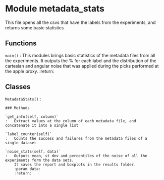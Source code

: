 Module metadata_stats
=====================
This file opens all the csvs that have the labels from the experiments, and returns some basic statistics

Functions
---------

    
`main()`
:   This modules brings basic statistics of the metadata files from all the experiments.
    It outputs the % for each label and the distribution of the cartesian and angular noise that was applied
    during the picks performed at the apple proxy.
    :return:

Classes
-------

`MetadataStats()`
:   

    ### Methods

    `get_info(self, column)`
    :   Extract values at the column of each metadata file, and concatenate it into a single list

    `label_counter(self)`
    :   Counts the success and failures from the metadata files of a single dataset

    `noise_stats(self, data)`
    :   Outputs mean, st dev and percentiles of the noise of all the experiments form the data sets.
        It saves the report and boxplots in the results folder.
        :param data:
        :return: